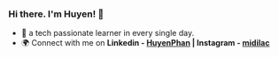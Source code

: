 ### Hi there. I'm Huyen! 👋

- 🌱 a tech passionate learner in every single day.
- 🌍 Connect with me on **Linkedin - [HuyenPhan](https://www.linkedin.com/in/huyenpln/) | Instagram - [midilac](https://www.instagram.com/mi_di_lac/)**
